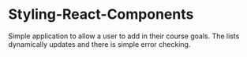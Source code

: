 # Styling-React-Components
Simple application to allow a user to add in their course goals. The lists dynamically updates and there is simple error checking. 
